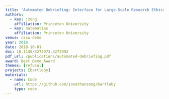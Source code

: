 ```yaml
---
title: 'Automated Debriefing: Interface for Large-Scale Research Ethics'
authors:
  - key: jzong
    affiliation: Princeton University
  - key: natematias
    affiliation: Princeton University
venue: cscw-demo
year: 2018
date: 2018-10-01
doi: 10.1145/3272973.3272992
pdf_url: /publications/automated-debriefing.pdf
award: Best Demo Award
themes: [refusal]
projects: [bartleby]
materials:
  - name: Code
    url: https://github.com/jonathanzong/bartleby
    type: code
---
```

